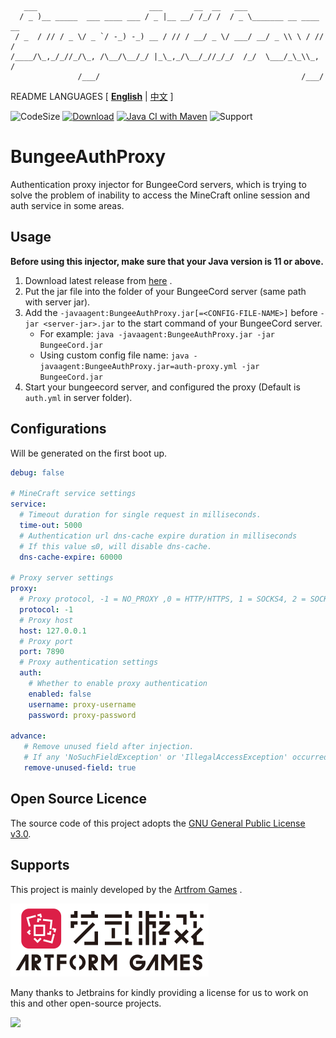 ```text
   ___                         ___       __  __   ___                   
  / _ )__ _____  ___ ____ ___ / _ |__ __/ /_/ /  / _ \_______ __ ____ __
 / _  / // / _ \/ _ `/ -_) -_) __ / // / __/ _ \/ ___/ __/ _ \\ \ / // /
/____/\_,_/_//_/\_, /\__/\__/_/ |_\_,_/\__/_//_/_/  /_/  \___/_\_\\_, / 
               /___/                                             /___/  
```

README LANGUAGES [ [**English**](README.md) | [中文](README_CN.md)  ]

![CodeSize](https://img.shields.io/github/languages/code-size/ArtformGames/BungeeAuthProxy)
[![Download](https://img.shields.io/github/downloads/ArtformGames/BungeeAuthProxy/total)](https://github.com/ArtformGames/BungeeAuthProxy/releases)
[![Java CI with Maven](https://github.com/ArtformGames/BungeeAuthProxy/actions/workflows/maven.yml/badge.svg?branch=master)](https://github.com/ArtformGames//actions/workflows/maven.yml)
![Support](https://img.shields.io/badge/Minecraft-Java%201.16--Latest-green)

# **BungeeAuthProxy**

Authentication proxy injector for BungeeCord servers,
which is trying to solve the problem of inability to access the MineCraft online session and auth service in some areas.

## Usage

**Before using this injector, make sure that your Java version is 11 or above.**

1. Download latest release from [here](https://github.com/ArtformGames/BungeeAuthProxy/releases) .
2. Put the jar file into the folder of your BungeeCord server (same path with server jar).
3. Add the `-javaagent:BungeeAuthProxy.jar[=<CONFIG-FILE-NAME>]` before `-jar <server-jar>.jar` to the start command of
   your BungeeCord server.
    - For example: `java -javaagent:BungeeAuthProxy.jar -jar BungeeCord.jar`
    - Using custom config file name: `java -javaagent:BungeeAuthProxy.jar=auth-proxy.yml -jar BungeeCord.jar`
4. Start your bungeecord server, and configured the proxy (Default is `auth.yml` in server folder).

## Configurations

Will be generated on the first boot up.

```yaml
debug: false

# MineCraft service settings
service:
  # Timeout duration for single request in milliseconds.
  time-out: 5000
  # Authentication url dns-cache expire duration in milliseconds
  # If this value ≤0, will disable dns-cache.
  dns-cache-expire: 60000

# Proxy server settings
proxy:
  # Proxy protocol, -1 = NO_PROXY ,0 = HTTP/HTTPS, 1 = SOCKS4, 2 = SOCKS5
  protocol: -1
  # Proxy host
  host: 127.0.0.1
  # Proxy port
  port: 7890
  # Proxy authentication settings
  auth:
    # Whether to enable proxy authentication
    enabled: false
    username: proxy-username
    password: proxy-password

advance:
   # Remove unused field after injection.
   # If any 'NoSuchFieldException' or 'IllegalAccessException' occurred, try to set this to false.
   remove-unused-field: true
```

## Open Source Licence

The source code of this project adopts the [GNU General Public License v3.0](https://opensource.org/licenses/GPL-3.0).

## Supports


This project is mainly developed by the [Artfrom Games](https://github.com/ArtformGames/) .

<img src="https://raw.githubusercontent.com/ArtformGames/.github/master/logo/logo_full.svg" width="317px" height="117px" alt="ArtformGames">

Many thanks to Jetbrains for kindly providing a license for us to work on this and other open-source projects.  

[![](https://resources.jetbrains.com/storage/products/company/brand/logos/jb_beam.svg)](https://www.jetbrains.com/?from=https://github.com/ArtformGames/BungeeAuthProxy)

